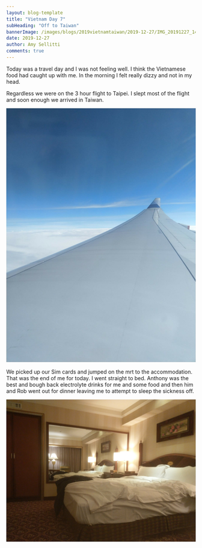 ```yaml
---
layout: blog-template
title: "Vietnam Day 7"
subHeading: "Off to Taiwan"
bannerImage: /images/blogs/2019vietnamtaiwan/2019-12-27/IMG_20191227_141437~2.jpg_compressed.JPEG
date: 2019-12-27
author: Amy Sellitti
comments: true
---
```


Today was a travel day and I was not feeling well. I think the Vietnamese food had caught up with me. In the morning I felt really dizzy and not in my head.

Regardless we were on the 3 hour flight to Taipei. I slept most of the flight and soon enough we arrived in Taiwan. 

<div class="center-image"><img src="/images/blogs/2019vietnamtaiwan/2019-12-27/IMG_20191227_141437.jpg_compressed.JPEG" /></div>

We picked up our Sim cards and jumped on the mrt to the accommodation. That was the end of me for today. I went straight to bed. Anthony was the best and bough back electrolyte drinks for me and some food and then him and Rob went out for dinner leaving me to attempt to sleep the sickness off. 

<div class="center-image"><img src="/images/blogs/2019vietnamtaiwan/2019-12-27/IMG_20191227_183809.jpg_compressed.JPEG" /></div>
